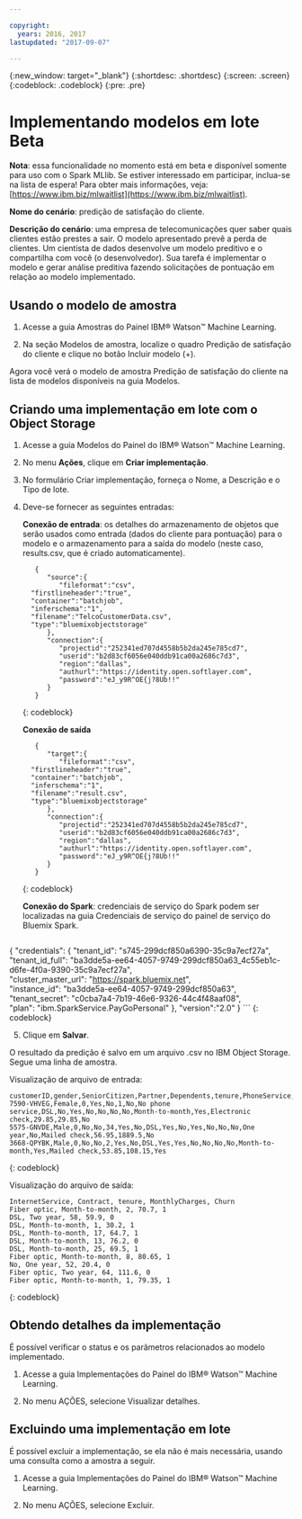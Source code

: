 ```yaml
---

copyright:
  years: 2016, 2017
lastupdated: "2017-09-07"

---
```


{:new_window: target="_blank"}
{:shortdesc: .shortdesc}
{:screen: .screen}
{:codeblock: .codeblock}
{:pre: .pre}

# Implementando modelos em lote <span class='tag--beta'>Beta</span>

**Nota**: essa funcionalidade no momento está em beta e disponível somente
para uso com o Spark MLlib. Se estiver interessado em participar, inclua-se na lista de espera! Para obter mais informações, veja: [https://www.ibm.biz/mlwaitlist](https://www.ibm.biz/mlwaitlist).

**Nome do cenário**: predição de satisfação do cliente.

**Descrição do cenário**: uma empresa de telecomunicações quer saber
quais clientes estão prestes a sair. O modelo apresentado prevê a perda de
clientes. Um cientista de dados desenvolve um modelo preditivo e o compartilha com você
(o desenvolvedor). Sua tarefa é implementar
o modelo e gerar análise preditiva fazendo solicitações de
pontuação em relação ao modelo implementado.

## Usando o modelo de amostra

1.  Acesse a guia Amostras do Painel IBM® Watson™ Machine
Learning.

2.  Na seção Modelos de amostra, localize o quadro Predição de
satisfação do cliente e clique no botão Incluir modelo (+).

Agora você verá o modelo de amostra Predição de satisfação do cliente
na lista de modelos disponíveis na guia Modelos.

## Criando uma implementação em lote com o Object Storage

1.  Acesse a guia Modelos do Painel do IBM® Watson™ Machine Learning.

2.  No menu **Ações**, clique em **Criar implementação**.

3.  No formulário Criar implementação, forneça o Nome, a Descrição e o Tipo de lote.

4.  Deve-se fornecer as seguintes entradas:

    **Conexão de entrada**: os detalhes do armazenamento de objetos que serão
usados como entrada (dados do cliente para pontuação) para o modelo e o armazenamento para a saída do modelo
(neste caso, results.csv, que é criado automaticamente).

    ```
       {
          "source":{
             "fileformat":"csv",
      "firstlineheader":"true",
      "container":"batchjob",
      "inferschema":"1",
      "filename":"TelcoCustomerData.csv",
      "type":"bluemixobjectstorage"
          },
          "connection":{
             "projectid":"252341ed707d4558b5b2da245e785cd7",
             "userid":"b2d83cf6056e040ddb91ca00a2686c7d3",
             "region":"dallas",
             "authurl":"https://identity.open.softlayer.com",
             "password":"eJ_y9R^OE{j?8Ub!!"
          }
       }
    ```
    {: codeblock}

    **Conexão de saída**

    ```
       {
          "target":{
             "fileformat":"csv",
      "firstlineheader":"true",
      "container":"batchjob",
      "inferschema":"1",
      "filename":"result.csv",
      "type":"bluemixobjectstorage"
          },
          "connection":{
             "projectid":"252341ed707d4558b5b2da245e785cd7",
             "userid":"b2d83cf6056e040ddb91ca00a2686c7d3",
             "region":"dallas",
             "authurl":"https://identity.open.softlayer.com",
             "password":"eJ_y9R^OE{j?8Ub!!"
          }
       }
    ```
    {: codeblock}

    **Conexão do Spark**: credenciais de serviço do Spark podem ser
localizadas na guia Credenciais de serviço do painel de serviço do Bluemix Spark.

    ```
{
    "credentials": {
      "tenant_id": "s745-299dcf850a6390-35c9a7ecf27a",  
      "tenant_id_full": "ba3dde5a-ee64-4057-9749-299dcf850a63_4c55eb1c-d6fe-4f0a-9390-35c9a7ecf27a",  
      "cluster_master_url": "https://spark.bluemix.net",  
      "instance_id": "ba3dde5a-ee64-4057-9749-299dcf850a63",  
      "tenant_secret": "c0cba7a4-7b19-46e6-9326-44c4f48aaf08",  
      "plan": "ibm.SparkService.PayGoPersonal"
    },
         "version":"2.0"
}
    ```
    {: codeblock}

5.  Clique em **Salvar**.

O resultado da predição é salvo em um arquivo .csv no IBM Object
Storage. Segue uma linha de amostra.

Visualização de arquivo de entrada:

```
customerID,gender,SeniorCitizen,Partner,Dependents,tenure,PhoneService,MultipleLines,InternetService,OnlineSecurity,OnlineBackup,DeviceProtection,TechSupport,StreamingTV,StreamingMovies,Contract,PaperlessBilling,PaymentMethod,MonthlyCharges,TotalCharges,Churn
7590-VHVEG,Female,0,Yes,No,1,No,No phone service,DSL,No,Yes,No,No,No,No,Month-to-month,Yes,Electronic check,29.85,29.85,No
5575-GNVDE,Male,0,No,No,34,Yes,No,DSL,Yes,No,Yes,No,No,No,One year,No,Mailed check,56.95,1889.5,No
3668-QPYBK,Male,0,No,No,2,Yes,No,DSL,Yes,Yes,No,No,No,No,Month-to-month,Yes,Mailed check,53.85,108.15,Yes
```
{: codeblock}

Visualização do arquivo de saída:

```
InternetService, Contract, tenure, MonthlyCharges, Churn
Fiber optic, Month-to-month, 2, 70.7, 1
DSL, Two year, 58, 59.9, 0
DSL, Month-to-month, 1, 30.2, 1
DSL, Month-to-month, 17, 64.7, 1
DSL, Month-to-month, 13, 76.2, 0
DSL, Month-to-month, 25, 69.5, 1
Fiber optic, Month-to-month, 8, 80.65, 1
No, One year, 52, 20.4, 0
Fiber optic, Two year, 64, 111.6, 0
Fiber optic, Month-to-month, 1, 79.35, 1
```
{: codeblock}


## Obtendo detalhes da implementação

É possível verificar o status e os parâmetros relacionados ao modelo implementado.

1. Acesse a guia Implementações do Painel do IBM® Watson™ Machine
   Learning.

2. No menu AÇÕES, selecione Visualizar detalhes.


## Excluindo uma implementação em lote

É possível excluir a implementação, se ela não é mais
necessária, usando uma consulta como a amostra a seguir.

1. Acesse a guia Implementações do Painel do IBM® Watson™ Machine
   Learning.

2. No menu AÇÕES, selecione Excluir.
